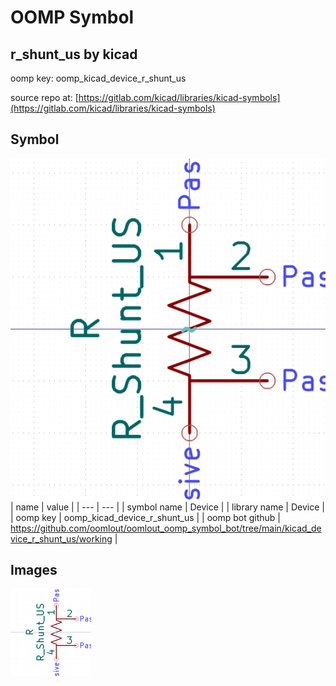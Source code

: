 # OOMP Symbol  
## r_shunt_us  by kicad  
  
oomp key: oomp_kicad_device_r_shunt_us  
  
source repo at: [https://gitlab.com/kicad/libraries/kicad-symbols](https://gitlab.com/kicad/libraries/kicad-symbols)  
## Symbol  
  
[![working.png](working_600.png)](working.png)  
| name | value | 
| --- | --- | 
| symbol name | Device | 
| library name | Device | 
| oomp key | oomp_kicad_device_r_shunt_us | 
| oomp bot github | https://github.com/oomlout/oomlout_oomp_symbol_bot/tree/main/kicad_device_r_shunt_us/working | 
## Images  
  
[![working.png](working_140.png)](working.png)  
